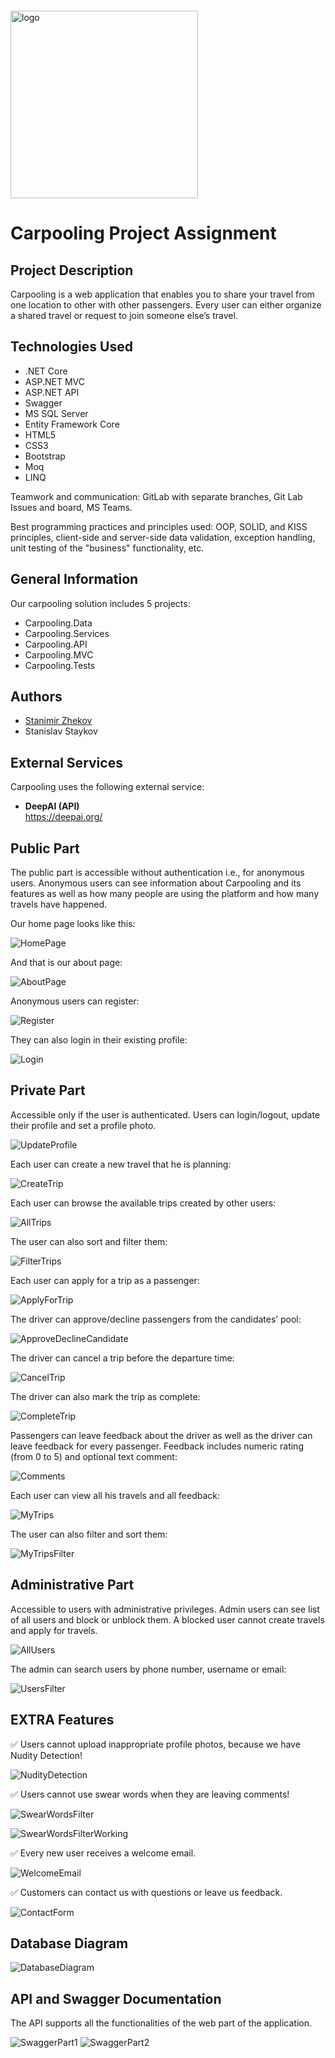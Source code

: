 <img src="https://webassets.telerikacademy.com/images/default-source/logos/telerik-academy.svg)" alt="logo" width="300px" style="margin-top: 20px;"/>

# Carpooling Project Assignment  

<p align="center">

## **Project Description**
Carpooling is a web application that enables you to share your travel from one location to other with other passengers. Every user can either organize a shared travel or request to join someone else’s travel. 


## **Technologies Used**
- .NET Core
- ASP.NET MVC
- ASP.NET API
- Swagger
- MS SQL Server
- Entity Framework Core
- HTML5
- CSS3
- Bootstrap
- Moq
- LINQ

Teamwork and communication: GitLab with separate branches, Git Lab Issues and board, MS Teams.

Best programming practices and principles used: OOP, SOLID, and KISS principles, client-side  and server-side data validation, exception handling, unit testing of the "business" functionality, etc.


## **General Information**

Our carpooling solution includes 5 projects:

- Carpooling.Data 
- Carpooling.Services 
- Carpooling.API
- Carpooling.MVC
- Carpooling.Tests


## **Authors**
- [Stanimir Zhekov](https://www.linkedin.com/in/stanimir-zhekov/)
- Stanislav Staykov


## External Services

Carpooling uses the following external service:

- **DeepAI (API)**  
  https://deepai.org/


## **Public Part**

The public part is accessible without authentication i.e., for anonymous users. Anonymous users can see information about Carpooling and its features as well as how many people are using the platform and how many travels have happened.

Our home page looks like this:

![HomePage](Screenshots/homePage.png)

And that is our about page:

![AboutPage](Screenshots/aboutPage.png)

Anonymous users can register: 

![Register](Screenshots/registerForm.png)

They can also login in their existing profile:

![Login](Screenshots/loginForm.png)

## **Private Part**

Accessible only if the user is authenticated. Users can login/logout, update their profile and set a profile photo.

![UpdateProfile](Screenshots/updateProfile.png)

Each user can create a new travel that he is planning:

![CreateTrip](Screenshots/createTrip.png)

Each user can browse the available trips created by other users:

![AllTrips](Screenshots/trips.png)

The user can also sort and filter them:

![FilterTrips](Screenshots/tripsFilter.png)

Each user can apply for a trip as a passenger: 

![ApplyForTrip](Screenshots/applyTrip.png)

The driver can approve/decline passengers from the candidates’ pool:

![ApproveDeclineCandidate](Screenshots/approveCandidates.png)

The driver can cancel a trip before the departure time:

![CancelTrip](Screenshots/cancelTrip.png)

The driver can also mark the trip as complete:

![CompleteTrip](Screenshots/tripCompleted.png)

Passengers can leave feedback about the driver as well as the driver can leave feedback for every passenger. Feedback includes numeric rating (from 0 to 5) and optional text comment:

![Comments](Screenshots/myComments.png)

Each user can view all his travels and all feedback:

![MyTrips](Screenshots/myTrips.png)

The user can also filter and sort them:

![MyTripsFilter](Screenshots/myTripsFilter.png)

## **Administrative Part**

Accessible to users with administrative privileges. Admin users can see list of all users and block or unblock them. A blocked user cannot create travels and apply for travels.

![AllUsers](Screenshots/allUsers.png)

The admin can search users by phone number, username or email:

![UsersFilter](Screenshots/usersFilter.png)


## **EXTRA Features**

✅ Users cannot upload inappropriate profile photos, because we have Nudity Detection!

![NudityDetection](Screenshots/nudeAvatars.png)

✅ Users cannot use swear words when they are leaving comments!

![SwearWordsFilter](Screenshots/beforeSwear.png)

![SwearWordsFilterWorking](Screenshots/afterSwear.png)

✅ Every new user receives a welcome email.

![WelcomeEmail](Screenshots/welcomeEmail.png)

✅ Customers can contact us with questions or leave us feedback.

![ContactForm](Screenshots/contactForm.png)


## **Database Diagram**

![DatabaseDiagram](Screenshots/databaseDiagram.png)


## **API and Swagger Documentation**
The API supports all the functionalities of the web part of the application.

![SwaggerPart1](Screenshots/swaggerPart1.png)
![SwaggerPart2](Screenshots/swaggerPart2.png)

